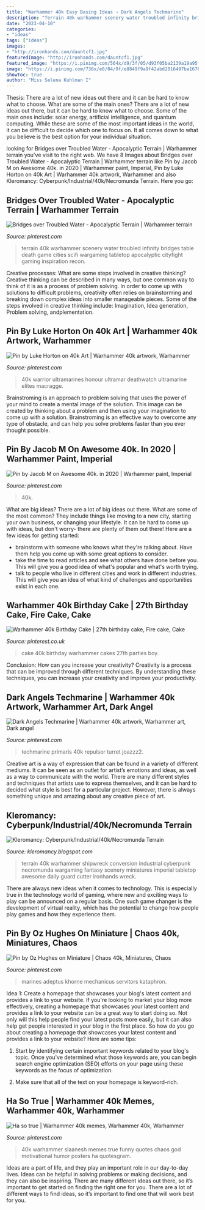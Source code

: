 ```yaml
---
title: "Warhammer 40k Easy Basing Ideas ~ Dark Angels Techmarine"
description: "Terrain 40k warhammer scenery water troubled infinity bridges table death game cities scifi wargaming tabletop apocalyptic cityfight gaming inspiration recon"
date: "2023-04-10"
categories:
- "ideas"
tags: ["ideas"]
images:
- "http://ironhands.com/dauntcf1.jpg"
featuredImage: "http://ironhands.com/dauntcf1.jpg"
featured_image: "https://i.pinimg.com/564x/d9/3f/05/d93f05ba2139a19a95f0632685c5779c.jpg"
image: "https://i.pinimg.com/736x/e8/84/9f/e8849f9a9f42abd2016497ba16767e06.jpg"
ShowToc: true
author: "Miss Selena Kuhlman I"
---
```



Thesis: There are a lot of new ideas out there and it can be hard to know what to choose. What are some of the main ones?
There are a lot of new ideas out there, but it can be hard to know what to choose. Some of the main ones include: solar energy, artificial intelligence, and quantum computing. While these are some of the most important ideas in the world, it can be difficult to decide which one to focus on. It all comes down to what you believe is the best option for your individual situation.

	

		
looking for Bridges over Troubled Water - Apocalyptic Terrain | Warhammer terrain you've visit to the right web. We have 8 Images about Bridges over Troubled Water - Apocalyptic Terrain | Warhammer terrain like Pin by Jacob M on Awesome 40k. in 2020 | Warhammer paint, Imperial, Pin by Luke Horton on 40k Art | Warhammer 40k artwork, Warhammer and also Kleromancy: Cyberpunk/Industrial/40k/Necromunda Terrain. Here you go:
		
    
## Bridges Over Troubled Water - Apocalyptic Terrain | Warhammer Terrain

<img loading=lazy src="https://i.pinimg.com/originals/db/ec/9a/dbec9a7dc6b6d82fdbf78761dda6ccc9.jpg" onerror="this.onerror=null;this.src='https://tse3.mm.bing.net/th?id=OIP.4e5PGzyvlIe5SarePyEPpQHaEH&amp;pid=15.1';" alt="Bridges over Troubled Water - Apocalyptic Terrain | Warhammer terrain">

_Source: pinterest.com_

>terrain 40k warhammer scenery water troubled infinity bridges table death game cities scifi wargaming tabletop apocalyptic cityfight gaming inspiration recon. 

	

Creative processes: What are some steps involved in creative thinking?
Creative thinking can be described in many ways, but one common way to think of it is as a process of problem solving. In order to come up with solutions to difficult problems, creativity often relies on brainstorming and breaking down complex ideas into smaller manageable pieces. Some of the steps involved in creative thinking include: Imagination, Idea generation, Problem solving, andplementation.

    
## Pin By Luke Horton On 40k Art | Warhammer 40k Artwork, Warhammer

<img loading=lazy src="https://i.pinimg.com/564x/d9/3f/05/d93f05ba2139a19a95f0632685c5779c.jpg" onerror="this.onerror=null;this.src='https://tse1.mm.bing.net/th?id=OIP.AJZVqtvZp2Hfqdy5W_kN0AHaKB&amp;pid=15.1';" alt="Pin by Luke Horton on 40k Art | Warhammer 40k artwork, Warhammer">

_Source: pinterest.com_

>40k warrior ultramarines honour ultramar deathwatch ultramarine elites macragge. 

	

Brainstroming is an approach to problem solving that uses the power of your mind to create a mental image of the solution. This image can be created by thinking about a problem and then using your imagination to come up with a solution. Brainstroming is an effective way to overcome any type of obstacle, and can help you solve problems faster than you ever thought possible.

    
## Pin By Jacob M On Awesome 40k. In 2020 | Warhammer Paint, Imperial

<img loading=lazy src="https://i.pinimg.com/736x/e8/84/9f/e8849f9a9f42abd2016497ba16767e06.jpg" onerror="this.onerror=null;this.src='https://tse4.mm.bing.net/th?id=OIP.-nxB3Yv32zp5h2bWpgVXfwHaHa&amp;pid=15.1';" alt="Pin by Jacob M on Awesome 40k. in 2020 | Warhammer paint, Imperial">

_Source: pinterest.com_

>40k. 

	

What are big ideas?
There are a lot of big ideas out there. What are some of the most common? They include things like moving to a new city, starting your own business, or changing your lifestyle. It can be hard to come up with ideas, but don't worry- there are plenty of them out there! Here are a few ideas for getting started: 
- brainstorm with someone who knows what they're talking about. Have them help you come up with some great options to consider. 
- take the time to read articles and see what others have done before you. This will give you a good idea of what's popular and what's worth trying. 
- talk to people who live in different cities and work in different industries. This will give you an idea of what kind of challenges and opportunities exist in each one.

    
## Warhammer 40k Birthday Cake | 27th Birthday Cake, Fire Cake, Cake

<img loading=lazy src="https://i.pinimg.com/736x/3e/94/ff/3e94ffa55fc64d260148ae001b96b886--warhammer-k-birthday-cakes.jpg" onerror="this.onerror=null;this.src='https://tse1.mm.bing.net/th?id=OIP.RfSk-ORVqsT4PtpLCOnmOAHaJ3&amp;pid=15.1';" alt="Warhammer 40k Birthday Cake | 27th birthday cake, Fire cake, Cake">

_Source: pinterest.co.uk_

>cake 40k birthday warhammer cakes 27th parties boy. 

	

Conclusion: How can you increase your creativity?
Creativity is a process that can be improved through different techniques. By understanding these techniques, you can increase your creativity and improve your productivity.

    
## Dark Angels Techmarine | Warhammer 40k Artwork, Warhammer Art, Dark Angel

<img loading=lazy src="https://i.pinimg.com/736x/29/b1/11/29b111e54af3f24e53dce7b2811e1df7.jpg" onerror="this.onerror=null;this.src='https://tse2.mm.bing.net/th?id=OIP._Jb6a3qNWQVyjgr5cOR5igHaId&amp;pid=15.1';" alt="Dark Angels Techmarine | Warhammer 40k artwork, Warhammer art, Dark angel">

_Source: pinterest.com_

>techmarine primaris 40k repulsor turret joazzz2. 

	

Creative art is a way of expression that can be found in a variety of different mediums. It can be seen as an outlet for artist’s emotions and ideas, as well as a way to communicate with the world. There are many different styles and techniques that artists use to express themselves, and it can be hard to decided what style is best for a particular project. However, there is always something unique and amazing about any creative piece of art.

    
## Kleromancy: Cyberpunk/Industrial/40k/Necromunda Terrain

<img loading=lazy src="http://ironhands.com/dauntcf1.jpg" onerror="this.onerror=null;this.src='https://tse2.mm.bing.net/th?id=OIP.Lzs1IfHzjveeTSOs0_lh-QHaGy&amp;pid=15.1';" alt="Kleromancy: Cyberpunk/Industrial/40k/Necromunda Terrain">

_Source: kleromancy.blogspot.com_

>terrain 40k warhammer shipwreck conversion industrial cyberpunk necromunda wargaming fantasy scenery miniatures imperial tabletop awesome daily guard cutter ironhands wreck. 

	

There are always new ideas when it comes to technology. This is especially true in the technology world of gaming, where new and exciting ways to play can be announced on a regular basis. One such game changer is the development of virtual reality, which has the potential to change how people play games and how they experience them.

    
## Pin By Oz Hughes On Miniature | Chaos 40k, Miniatures, Chaos

<img loading=lazy src="https://i.pinimg.com/originals/07/32/dc/0732dc680b960cf7028760eaa5254ee8.jpg" onerror="this.onerror=null;this.src='https://tse2.mm.bing.net/th?id=OIP.gRoKd8ngZuDGuKneozuRqgHaDt&amp;pid=15.1';" alt="Pin by Oz Hughes on Miniature | Chaos 40k, Miniatures, Chaos">

_Source: pinterest.com_

>marines adeptus khorne mechanicus servitors kataphron. 

	

Idea 1: Create a homepage that showcases your blog's latest content and provides a link to your website.
If you're looking to market your blog more effectively, creating a homepage that showcases your latest content and provides a link to your website can be a great way to start doing so. Not only will this help people find your latest posts more easily, but it can also help get people interested in your blog in the first place. So how do you go about creating a homepage that showcases your latest content and provides a link to your website? Here are some tips:
1. Start by identifying certain important keywords related to your blog's topic. Once you've determined what those keywords are, you can begin search engine optimization (SEO) efforts on your page using these keywords as the focus of optimization.

2. Make sure that all of the text on your homepage is keyword-rich.

    
## Ha So True | Warhammer 40k Memes, Warhammer 40k, Warhammer

<img loading=lazy src="https://i.pinimg.com/736x/9d/2d/aa/9d2daaacb9b1c5d88be6c1c2b1fa120d--warhammer-k-so-true.jpg" onerror="this.onerror=null;this.src='https://tse2.mm.bing.net/th?id=OIP.qEFhgjqqQltEyDrGBq-t5wHaF6&amp;pid=15.1';" alt="Ha so true | Warhammer 40k memes, Warhammer 40k, Warhammer">

_Source: pinterest.com_

>40k warhammer slaanesh memes true funny quotes chaos god motivational humor posters ha quotesgram. 

	

Ideas are a part of life, and they play an important role in our day-to-day lives. Ideas can be helpful in solving problems or making decisions, and they can also be inspiring. There are many different ideas out there, so it’s important to get started on finding the right one for you. There are a lot of different ways to find ideas, so it’s important to find one that will work best for you.

